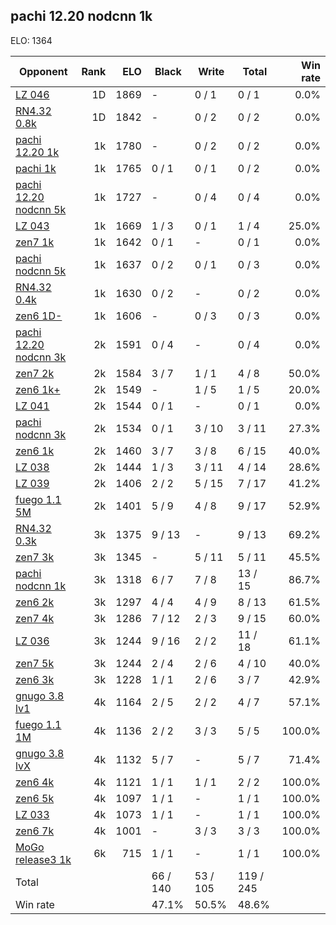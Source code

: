 ## pachi 12.20 nodcnn 1k ##

ELO: 1364

Opponent | Rank | ELO | Black | Write | Total | Win rate
---------|-----:|----:|-------|-------|-------|-------:
[LZ 046](LZ%20046.md) | 1D | 1869 | - | 0 / 1 | 0 / 1 | 0.0%
[RN4.32 0.8k](RN4.32%200.8k.md) | 1D | 1842 | - | 0 / 2 | 0 / 2 | 0.0%
[pachi 12.20 1k](pachi%2012.20%201k.md) | 1k | 1780 | - | 0 / 2 | 0 / 2 | 0.0%
[pachi 1k](pachi%201k.md) | 1k | 1765 | 0 / 1 | 0 / 1 | 0 / 2 | 0.0%
[pachi 12.20 nodcnn 5k](pachi%2012.20%20nodcnn%205k.md) | 1k | 1727 | - | 0 / 4 | 0 / 4 | 0.0%
[LZ 043](LZ%20043.md) | 1k | 1669 | 1 / 3 | 0 / 1 | 1 / 4 | 25.0%
[zen7 1k](zen7%201k.md) | 1k | 1642 | 0 / 1 | - | 0 / 1 | 0.0%
[pachi nodcnn 5k](pachi%20nodcnn%205k.md) | 1k | 1637 | 0 / 2 | 0 / 1 | 0 / 3 | 0.0%
[RN4.32 0.4k](RN4.32%200.4k.md) | 1k | 1630 | 0 / 2 | - | 0 / 2 | 0.0%
[zen6 1D-](zen6%201D-.md) | 1k | 1606 | - | 0 / 3 | 0 / 3 | 0.0%
[pachi 12.20 nodcnn 3k](pachi%2012.20%20nodcnn%203k.md) | 2k | 1591 | 0 / 4 | - | 0 / 4 | 0.0%
[zen7 2k](zen7%202k.md) | 2k | 1584 | 3 / 7 | 1 / 1 | 4 / 8 | 50.0%
[zen6 1k+](zen6%201k+.md) | 2k | 1549 | - | 1 / 5 | 1 / 5 | 20.0%
[LZ 041](LZ%20041.md) | 2k | 1544 | 0 / 1 | - | 0 / 1 | 0.0%
[pachi nodcnn 3k](pachi%20nodcnn%203k.md) | 2k | 1534 | 0 / 1 | 3 / 10 | 3 / 11 | 27.3%
[zen6 1k](zen6%201k.md) | 2k | 1460 | 3 / 7 | 3 / 8 | 6 / 15 | 40.0%
[LZ 038](LZ%20038.md) | 2k | 1444 | 1 / 3 | 3 / 11 | 4 / 14 | 28.6%
[LZ 039](LZ%20039.md) | 2k | 1406 | 2 / 2 | 5 / 15 | 7 / 17 | 41.2%
[fuego 1.1 5M](fuego%201.1%205M.md) | 2k | 1401 | 5 / 9 | 4 / 8 | 9 / 17 | 52.9%
[RN4.32 0.3k](RN4.32%200.3k.md) | 3k | 1375 | 9 / 13 | - | 9 / 13 | 69.2%
[zen7 3k](zen7%203k.md) | 3k | 1345 | - | 5 / 11 | 5 / 11 | 45.5%
[pachi nodcnn 1k](pachi%20nodcnn%201k.md) | 3k | 1318 | 6 / 7 | 7 / 8 | 13 / 15 | 86.7%
[zen6 2k](zen6%202k.md) | 3k | 1297 | 4 / 4 | 4 / 9 | 8 / 13 | 61.5%
[zen7 4k](zen7%204k.md) | 3k | 1286 | 7 / 12 | 2 / 3 | 9 / 15 | 60.0%
[LZ 036](LZ%20036.md) | 3k | 1244 | 9 / 16 | 2 / 2 | 11 / 18 | 61.1%
[zen7 5k](zen7%205k.md) | 3k | 1244 | 2 / 4 | 2 / 6 | 4 / 10 | 40.0%
[zen6 3k](zen6%203k.md) | 3k | 1228 | 1 / 1 | 2 / 6 | 3 / 7 | 42.9%
[gnugo 3.8 lv1](gnugo%203.8%20lv1.md) | 4k | 1164 | 2 / 5 | 2 / 2 | 4 / 7 | 57.1%
[fuego 1.1 1M](fuego%201.1%201M.md) | 4k | 1136 | 2 / 2 | 3 / 3 | 5 / 5 | 100.0%
[gnugo 3.8 lvX](gnugo%203.8%20lvX.md) | 4k | 1132 | 5 / 7 | - | 5 / 7 | 71.4%
[zen6 4k](zen6%204k.md) | 4k | 1121 | 1 / 1 | 1 / 1 | 2 / 2 | 100.0%
[zen6 5k](zen6%205k.md) | 4k | 1097 | 1 / 1 | - | 1 / 1 | 100.0%
[LZ 033](LZ%20033.md) | 4k | 1073 | 1 / 1 | - | 1 / 1 | 100.0%
[zen6 7k](zen6%207k.md) | 4k | 1001 | - | 3 / 3 | 3 / 3 | 100.0%
[MoGo release3 1k](MoGo%20release3%201k.md) | 6k | 715 | 1 / 1 | - | 1 / 1 | 100.0%
Total | | | 66 / 140 | 53 / 105 | 119 / 245 | 
Win rate| | | 47.1% | 50.5% | 48.6% | 
